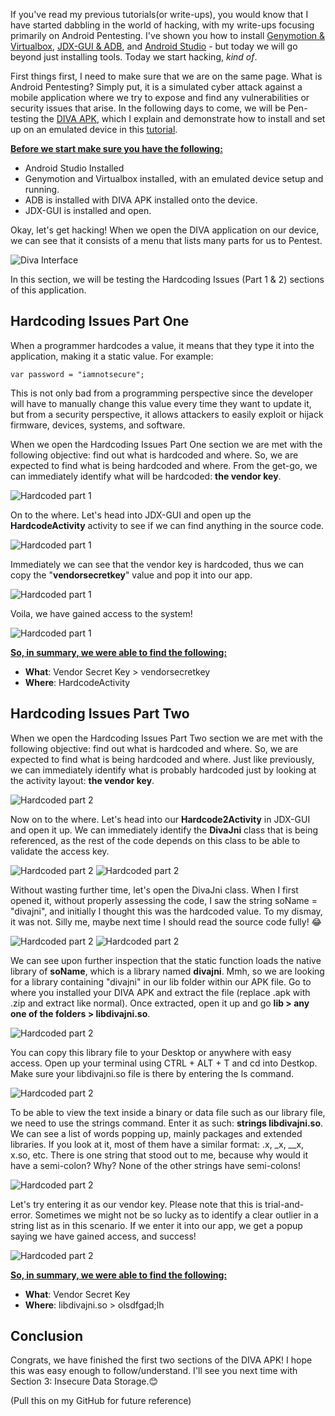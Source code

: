 If you've read my previous tutorials(or write-ups), you would know that I have started dabbling in the world of hacking, with my write-ups focusing primarily on Android Pentesting. I've shown you how to install [Genymotion & Virtualbox](https://dev.to/christinecdev/how-to-install-genymotion-virtualbox-on-parrot-os-287p), [JDX-GUI & ADB](https://dev.to/christinecdev/android-how-to-install-adb-apks-and-jdx-gui-on-parrot-os-3m9c), and [Android Studio](https://tutorialforlinux.com/2021/04/05/step-by-step-android-studio-parrot-linux-installation/) - but today we will go beyond just installing tools. Today we start hacking, _kind of_.

First things first, I need to make sure that we are on the same page. What is Android Pentesting? Simply put, it is a simulated cyber attack against a mobile application where we try to expose and find any vulnerabilities or security issues that arise. In the following days to come, we will be Pen-testing the [DIVA APK](https://www.payatu.com/wp-content/uploads/2016/01/diva-beta.tar.gz), which I explain and demonstrate how to install and set up on an emulated device in this [tutorial](https://dev.to/christinecdev/android-how-to-install-adb-apks-and-jdx-gui-on-parrot-os-3m9c).

**<u>Before we start make sure you have the following:</u>**
- Android Studio Installed
- Genymotion and Virtualbox installed, with an emulated device setup and running.
- ADB is installed with DIVA APK installed onto the device. 
- JDX-GUI is installed and open.

Okay, let's get hacking! When we open the DIVA application on our device, we can see that it consists of a menu that lists many parts for us to Pentest. 

![Diva Interface](https://dev-to-uploads.s3.amazonaws.com/uploads/articles/00pka1yeuzi564jct4y1.png)

In this section, we will be testing the Hardcoding Issues (Part 1 & 2) sections of this application. 

## Hardcoding Issues Part One
When a programmer hardcodes a value, it means that they type it into the application, making it a static value. For example:
```
var password = "iamnotsecure";
```
This is not only bad from a programming perspective since the developer will have to manually change this value every time they want to update it, but from a security perspective, it allows attackers to easily exploit or hijack firmware, devices, systems, and software. 

When we open the Hardcoding Issues Part One section we are met with the following objective: find out what is hardcoded and where. So, we are expected to find what is being hardcoded and where. From the get-go, we can immediately identify what will be hardcoded: **the vendor key**.

![Hardcoded part 1](https://dev-to-uploads.s3.amazonaws.com/uploads/articles/z4gjjju2b3y9w4weiukh.png)

On to the where. Let's head into JDX-GUI and open up the **HardcodeActivity** activity to see if we can find anything in the source code.

![Hardcoded part 1](https://dev-to-uploads.s3.amazonaws.com/uploads/articles/k6knfvvvh3a5xflvfuak.png)

Immediately we can see that the vendor key is hardcoded, thus we can copy the "**vendorsecretkey**" value and pop it into our app.

![Hardcoded part 1](https://dev-to-uploads.s3.amazonaws.com/uploads/articles/gkaoiswgdi7grbycc16v.png)

Voila, we have gained access to the system!

![Hardcoded part 1](https://dev-to-uploads.s3.amazonaws.com/uploads/articles/isuirxzpyayyvp6kmz4p.png)

**<u>So, in summary, we were able to find the following:</u>**
- **What**: Vendor Secret Key > vendorsecretkey
- **Where**: HardcodeActivity

## Hardcoding Issues Part Two
When we open the Hardcoding Issues Part Two section we are met with the following objective: find out what is hardcoded and where. So, we are expected to find what is being hardcoded and where. Just like previously, we can immediately identify what is probably hardcoded just by looking at the activity layout: **the vendor key**.

![Hardcoded part 2](https://dev-to-uploads.s3.amazonaws.com/uploads/articles/7z1lk1pzpar9avffmbdl.png)
 
Now on to the where. Let's head into our **Hardcode2Activity** in JDX-GUI and open it up. We can immediately identify the **DivaJni** class that is being referenced, as the rest of the code depends on this class to be able to validate the access key. 

![Hardcoded part 2](https://dev-to-uploads.s3.amazonaws.com/uploads/articles/tmg72jsu7gh70iwopxty.png)
![Hardcoded part 2](https://dev-to-uploads.s3.amazonaws.com/uploads/articles/j37xc51bbmbd4v85s34l.png)

Without wasting further time, let's open the DivaJni class. When I first opened it, without properly assessing the code, I saw the string soName = "divajni", and initially I thought this was the hardcoded value. To my dismay, it was not. Silly me, maybe next time I should read the source code fully! 😂

![Hardcoded part 2](https://dev-to-uploads.s3.amazonaws.com/uploads/articles/vlkpn8uu5ow0ydjgjhfu.png)
![Hardcoded part 2](https://dev-to-uploads.s3.amazonaws.com/uploads/articles/5dqsk00kolz23vrdg0e2.png)

We can see upon further inspection that the static function loads the native library of **soName**, which is a library named **divajni**. Mmh, so we are looking for a library containing "divajni" in our lib folder within our APK file. Go to where you installed your DIVA APK and extract the file (replace .apk with .zip and extract like normal). Once extracted, open it up and go **lib > any one of the folders > libdivajni.so**. 

![Hardcoded part 2](https://dev-to-uploads.s3.amazonaws.com/uploads/articles/gxdq17lj7fa0t5jrg4j1.png)

You can copy this library file to your Desktop or anywhere with easy access. Open up your terminal using CTRL + ALT + T and cd into Destkop. Make sure your libdivajni.so file is there by entering the ls command. 

![Hardcoded part 2](https://dev-to-uploads.s3.amazonaws.com/uploads/articles/48v1wm5sud7pqamjlcvn.png)

To be able to view the text inside a binary or data file such as our library file, we need to use the strings <filename> command. Enter it as such: **strings libdivajni.so**. We can see a list of words popping up, mainly packages and extended libraries. If you look at it, most of them have a similar format: .x, _x, __x, x.so, etc. There is one string that stood out to me, because why would it have a semi-colon? Why? None of the other strings have semi-colons! 

![Hardcoded part 2](https://dev-to-uploads.s3.amazonaws.com/uploads/articles/nmv2novoirbor3l7zfjo.png)

Let's try entering it as our vendor key. Please note that this is trial-and-error. Sometimes we might not be so lucky as to identify a clear outlier in a string list as in this scenario. If we enter it into our app, we get a popup saying we have gained access, and success!

![Hardcoded part 2](https://dev-to-uploads.s3.amazonaws.com/uploads/articles/2fnwcg510pce8vwqouuq.png)

**<u>So, in summary, we were able to find the following:</u>**
- **What**: Vendor Secret Key
- **Where**: libdivajni.so > olsdfgad;lh

## Conclusion
Congrats, we have finished the first two sections of the DIVA APK! I hope this was easy enough to follow/understand. I'll see you next time with Section 3: Insecure Data Storage.😊

(Pull this on my GitHub for future reference)

